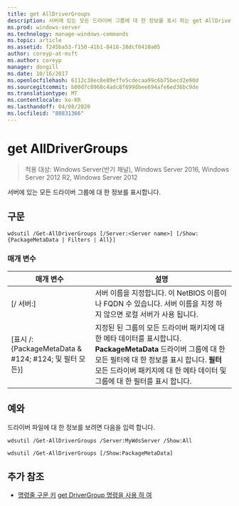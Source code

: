 ```yaml
---
title: get AllDriverGroups
description: 서버에 있는 모든 드라이버 그룹에 대 한 정보를 표시 하는 get AllDriverGroups에 대 한 Windows 명령 항목입니다.
ms.prod: windows-server
ms.technology: manage-windows-commands
ms.topic: article
ms.assetid: f245ba53-f150-41b1-8418-38dcf0410a05
author: coreyp-at-msft
ms.author: coreyp
manager: dongill
ms.date: 10/16/2017
ms.openlocfilehash: 6112c38ec8e89effe5cdecaa99c6b75becd2e90d
ms.sourcegitcommit: b00d7c8968c4adc8f699dbee694afe6ed36bc9de
ms.translationtype: MT
ms.contentlocale: ko-KR
ms.lasthandoff: 04/08/2020
ms.locfileid: "80831366"
---
```

# <a name="get-alldrivergroups"></a>get AllDriverGroups

>적용 대상: Windows Server(반기 채널), Windows Server 2016, Windows Server 2012 R2, Windows Server 2012

서버에 있는 모든 드라이버 그룹에 대 한 정보를 표시합니다.

## <a name="syntax"></a>구문
```
wdsutil /Get-AllDriverGroups [/Server:<Server name>] [/Show:{PackageMetaData | Filters | All}]
```
### <a name="parameters"></a>매개 변수
|매개 변수|설명|
|-------|--------|
|[/ 서버:<Server name>]|서버 이름을 지정합니다. 이 NetBIOS 이름이 나 FQDN 수 있습니다. 서버 이름을 지정 하지 않으면 로컬 서버가 사용 됩니다.|
|[표시 /: {PackageMetaData & #124; #124; 및 필터 모든}]|지정된 된 그룹의 모든 드라이버 패키지에 대 한 메타 데이터를 표시합니다. **PackageMetaData** 드라이버 그룹에 대 한 모든 필터에 대 한 정보를 표시 합니다. **필터** 모든 드라이버 패키지에 대 한 메타 데이터 및 그룹에 대 한 필터를 표시 합니다.|
## <a name="examples"></a><a name=BKMK_examples></a>예와
드라이버 파일에 대 한 정보를 보려면 다음을 입력 합니다.
```
wdsutil /Get-AllDriverGroups /Server:MyWdsServer /Show:All
```
```
wdsutil /Get-AllDriverGroups [/Show:PackageMetaData]
```
## <a name="additional-references"></a>추가 참조
- [명령줄 구문 키](command-line-syntax-key.md)
[get DriverGroup 명령을 사용 하 여](using-the-get-drivergroup-command.md)
